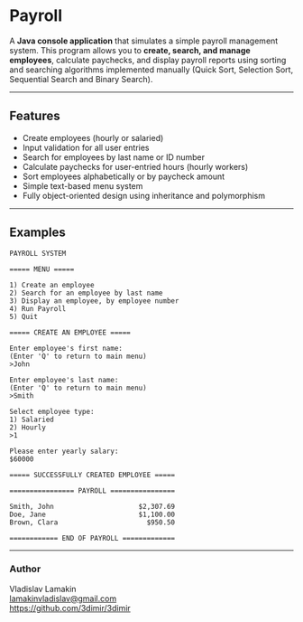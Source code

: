 # Payroll
A **Java console application** that simulates a simple payroll management system.
This program allows you to **create, search, and manage employees**, calculate paychecks, and display payroll reports using
sorting and searching algorithms implemented manually (Quick Sort, Selection Sort, Sequential Search and Binary Search).

---

## Features
- Create employees (hourly or salaried)
- Input validation for all user entries
- Search for employees by last name or ID number
- Calculate paychecks for user-entried hours (hourly workers)
- Sort employees alphabetically or by paycheck amount
- Simple text-based menu system
- Fully object-oriented design using inheritance and polymorphism

---

## Examples
```
PAYROLL SYSTEM

===== MENU =====

1) Create an employee
2) Search for an employee by last name
3) Display an employee, by employee number
4) Run Payroll
5) Quit
```
```
===== CREATE AN EMPLOYEE =====

Enter employee's first name:
(Enter 'Q' to return to main menu)
>John

Enter employee's last name:
(Enter 'Q' to return to main menu)
>Smith

Select employee type:
1) Salaried
2) Hourly
>1

Please enter yearly salary:
$60000

===== SUCCESSFULLY CREATED EMPLOYEE =====
```
```
================ PAYROLL ================

Smith, John                     $2,307.69
Doe, Jane                       $1,100.00
Brown, Clara                      $950.50

============ END OF PAYROLL =============
```

---

### Author
Vladislav Lamakin  
lamakinvladislav@gmail.com  
https://github.com/3dimir/3dimir
